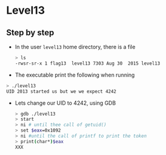 # Level13
## Step by step
- In the user `level13` home directory, there is a file
  ```bash
  > ls
  -rwsr-sr-x 1 flag13  level13 7303 Aug 30  2015 level13
  ```
-  The executable print the following when running
  ```bash
  > ./level13
  UID 2013 started us but we we expect 4242
  ```
- Lets change our UID to 4242, using GDB
  ```bash
  > gdb ./level13
  > start
  > ni # until thee call of getuid()
  > set $eax=0x1092
  > ni #until the call of printf to print the token
  > print(char*)$eax
  XXX
  ```
